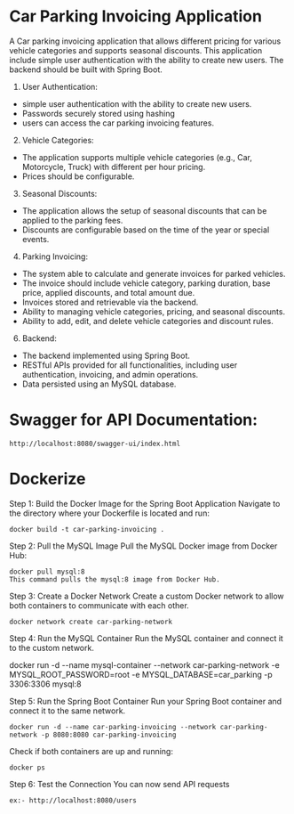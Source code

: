 # Car Parking Invoicing Application 

A Car parking invoicing application that allows different pricing for various vehicle categories and supports seasonal discounts. This application include simple user authentication with the ability to create new users. The backend should be built with Spring Boot.

1. User Authentication:
* simple user authentication with the ability to create new users.
* Passwords securely stored using hashing 
* users can access the car parking invoicing features.
2. Vehicle Categories:
* The application supports multiple vehicle categories (e.g., Car, Motorcycle, Truck) with different per hour pricing.
* Prices should be configurable.
3. Seasonal Discounts:
* The application allows the setup of seasonal discounts that can be applied to the parking fees.
* Discounts are configurable based on the time of the year or special events.
4. Parking Invoicing:
* The system able to calculate and generate invoices for parked vehicles.
* The invoice should include vehicle category, parking duration, base price, applied discounts, and total amount due.
* Invoices stored and retrievable via the backend.
* Ability to managing vehicle categories, pricing, and seasonal discounts.
* Ability to add, edit, and delete vehicle categories and discount rules.
6. Backend:
* The backend implemented using Spring Boot.
* RESTful APIs provided for all functionalities, including user authentication, invoicing, and admin operations.
* Data persisted using an MySQL database.


# Swagger for API Documentation:

	http://localhost:8080/swagger-ui/index.html

# Dockerize

Step 1: Build the Docker Image for the Spring Boot Application
Navigate to the directory where your Dockerfile is located and run:

	docker build -t car-parking-invoicing .

Step 2: Pull the MySQL Image
Pull the MySQL Docker image from Docker Hub:

	docker pull mysql:8
	This command pulls the mysql:8 image from Docker Hub.

Step 3: Create a Docker Network
	Create a custom Docker network to allow both containers to communicate with each other.

	docker network create car-parking-network

Step 4: Run the MySQL Container
	Run the MySQL container and connect it to the custom network.

docker run -d --name mysql-container --network car-parking-network -e MYSQL_ROOT_PASSWORD=root -e MYSQL_DATABASE=car_parking -p 3306:3306 mysql:8
  
Step 5: Run the Spring Boot Container
	Run your Spring Boot container and connect it to the same network.

	docker run -d --name car-parking-invoicing --network car-parking-network -p 8080:8080 car-parking-invoicing

Check if both containers are up and running:

	docker ps

Step 6: Test the Connection
	You can now send API requests

	ex:- http://localhost:8080/users

